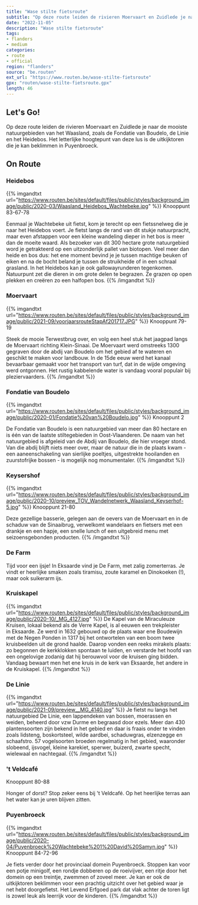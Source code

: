 ```yaml
---
title: "Wase stilte fietsroute"
subtitle: "Op deze route leiden de rivieren Moervaart en Zuidlede je naar de mooiste natuurgebieden van het Waasland, zoals de Fondatie van Boudelo, de Linie en het Heidebos"
date: "2022-11-05"
description: "Wase stilte fietsroute"
tags:
- flanders
- medium
categories:
- route
- official
region: "flanders"
source: "be.routen"
ext_url: "https://www.routen.be/wase-stilte-fietsroute"
gpx: "routen/wase-stilte-fietsroute.gpx"
length: 46
---
```


## Let's Go!

Op deze route leiden de rivieren Moervaart en Zuidlede je naar de mooiste natuurgebieden van het Waasland, zoals de Fondatie van Boudelo, de Linie en het Heidebos. Het letterlijke hoogtepunt van deze lus is de uitkijktoren die je kan beklimmen in Puyenbroeck.

## On Route

### Heidebos

{{% imgandtxt url="https://www.routen.be/sites/default/files/public/styles/background_image/public/2020-03/Waasland_Heidebos_Wachtebeke.jpg" %}}
Knooppunt 83-67-78

Eenmaal je Wachtebeke uit fietst, kom je terecht op een fietssnelweg die je naar het Heidebos voert. Je fietst langs de rand van dit stukje natuurpracht, maar even afstappen voor een kleine wandeling dieper in het bos is meer dan de moeite waard. Als bezoeker van dit 300 hectare grote natuurgebied word je getrakteerd op een uitzonderlijk pallet van biotopen. Veel meer dan heide en bos dus: het ene moment bevind je je tussen machtige beuken of eiken en na de bocht beland je tussen de struikheide of in een schraal grasland. In het Heidebos kan je ook gallowayrunderen tegenkomen. Natuurpunt zet die dieren in om grote delen te begrazen. Ze grazen op open plekken en creëren zo een halfopen bos.
{{% /imgandtxt %}}

### Moervaart

{{% imgandtxt url="https://www.routen.be/sites/default/files/public/styles/background_image/public/2021-09/voorjaarsrouteStapAf201717.JPG" %}}
Knooppunt 79-19

Steek de mooie Terwestbrug over, en volg een heel stuk het jaagpad langs de Moervaart richting Klein-Sinaai. De Moervaart werd omstreeks 1300 gegraven door de abdij van Boudelo om het gebied af te wateren en geschikt te maken voor landbouw. In de 15de eeuw werd het kanaal bevaarbaar gemaakt voor het transport van turf, dat in de wijde omgeving werd ontgonnen. Het rustig kabbelende water is vandaag vooral populair bij pleziervaarders.
{{% /imgandtxt %}}

### Fondatie van Boudelo

{{% imgandtxt url="https://www.routen.be/sites/default/files/public/styles/background_image/public/2020-01/Fondatie%20van%20Boudelo.jpg" %}}
Knooppunt 2

De Fondatie van Boudelo is een natuurgebied van meer dan 80 hectare en is één van de laatste stiltegebieden in Oost-Vlaanderen. De naam van het natuurgebied is afgeleid van de Abdij van Boudelo, die hier vroeger stond. Van die abdij blijft niets meer over, maar de natuur die in de plaats kwam - een aaneenschakeling van sierlijke poeltjes, uitgestrekte hooilanden en zuurstofrijke bossen - is mogelijk nog monumentaler.
{{% /imgandtxt %}}

### Keysershof

{{% imgandtxt url="https://www.routen.be/sites/default/files/public/styles/background_image/public/2020-10/preview_TOV_Wandelnetwerk_Waasland_Keyserhof-5.jpg" %}}
Knooppunt 21-80

Deze gezellige basserie, gelegen aan de oevers van de Moervaart en in de schaduw van de Sinaaibrug, verwelkomt wandelaars en fietsers met een drankje en een hapje, een snelle lunch of een uitgebreid menu met seizoensgebonden producten.
{{% /imgandtxt %}}

### De Farm

Tijd voor een ijsje! In Eksaarde vind je De Farm, met zalig zomerterras. Je vindt er heerlijke smaken zoals tiramisu, zoute karamel en Dinokoeken (!), maar ook suikerarm ijs.

### Kruiskapel

{{% imgandtxt url="https://www.routen.be/sites/default/files/public/styles/background_image/public/2020-10/_MG_4127.jpg" %}}
De Kapel van de Miraculeuze Kruisen, lokaal bekend als de Verre Kapel, is al eeuwen een trekpleister in Eksaarde. Ze werd in 1632 gebouwd op de plaats waar ene Boudewijn met de Negen Ponden in 1317 bij het ontwortelen van een boom twee kruisbeelden uit de grond haalde. Daarop vonden een reeks mirakels plaats: zo begonnen de kerkklokken spontaan te luiden, en verstarde het hoofd van een ongelovige zodanig dat hij berouwvol voor de kruisen ging bidden. Vandaag bewaart men het ene kruis in de kerk van Eksaarde, het andere in de Kruiskapel.
{{% /imgandtxt %}}

### De Linie

{{% imgandtxt url="https://www.routen.be/sites/default/files/public/styles/background_image/public/2021-09/preview__MG_4140.jpg" %}}
Je fietst nu langs het natuurgebied De Linie, een lappendeken van bossen, moerassen en weiden, beheerd door vzw Durme en begraasd door ezels. Meer dan 430 plantensoorten zijn bekend in het gebied en daar is fraais onder te vinden zoals lidsteng, boskortsteel, wilde aardbei, schaduwgras, elzenzegge en schaafstro. 57 vogelsoorten broeden regelmatig in het gebied, waaronder slobeend, ijsvogel, kleine karekiet, sperwer, buizerd, zwarte specht, wielewaal en nachtegaal.
{{% /imgandtxt %}}

### 't Veldcafé

Knooppunt 80-88

Honger of dorst? Stop zeker eens bij 't Veldcafé. Op het heerlijke terras aan het water kan je uren blijven zitten.

### Puyenbroeck

{{% imgandtxt url="https://www.routen.be/sites/default/files/public/styles/background_image/public/2020-04/Puyenbroeck%20Wachtebeke%201%20David%20Samyn.jpg" %}}
Knooppunt 84-72-96

Je fiets verder door het provinciaal domein Puyenbroeck. Stoppen kan voor een potje minigolf, een rondje dobberen op de roeivijver, een ritje door het domein op een treintje, zwemmen of zoveel meer. Je kan er ook de uitkijktoren beklimmen voor een prachtig uitzicht over het gebied waar je net hebt doorgefietst. Het Levend Erfgoed park dat vlak achter de toren ligt is zowel leuk als leerrijk voor de kinderen.
{{% /imgandtxt %}}



